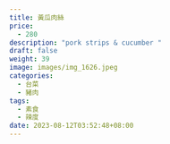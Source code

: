 ```yaml
---
title: 黃瓜肉絲
price:
  - 280
description: "pork strips & cucumber "
draft: false
weight: 39
image: images/img_1626.jpeg
categories:
  - 台菜
  - 豬肉
tags:
  - 素食
  - 辣度
date: 2023-08-12T03:52:48+08:00
---
```



